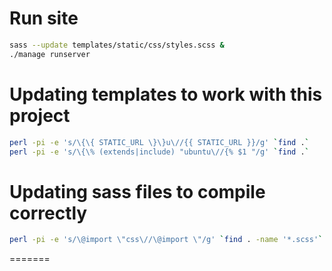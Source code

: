 Run site
===

``` bash
sass --update templates/static/css/styles.scss &
./manage runserver
```

Updating templates to work with this project
===

``` bash
perl -pi -e 's/\{\{ STATIC_URL \}\}u\//{{ STATIC_URL }}/g' `find .`
perl -pi -e 's/\{\% (extends|include) "ubuntu\//{% $1 "/g' `find .`
```

Updating sass files to compile correctly
===

``` bash
perl -pi -e 's/\@import \"css\//\@import \"/g' `find . -name '*.scss'`
```
=======
